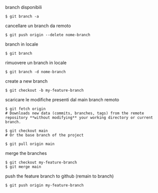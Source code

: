 branch disponibili
```
$ git branch -a
```

cancellare un branch da remoto
```
$ git push origin --delete nome-branch
```

branch in locale
```
$ git branch
```

rimuovere un branch in locale
```
$ git branch -d nome-branch
```

create a new branch
```
$ git checkout -b my-feature-branch
```


scaricare le modifiche presenti dal main branch remoto
```
$ git fetch origin 
# Downloads new data (commits, branches, tags) from the remote repository **without modifying** your working directory or current branch.

$ git checkout main 
# Or the base branch of the project 

$ git pull origin main
```

merge the branches
```
$ git checkout my-feature-branch 
$ git merge main
```

push the feature branch to github (remain to branch)
```
$ git push origin my-feature-branch
```

